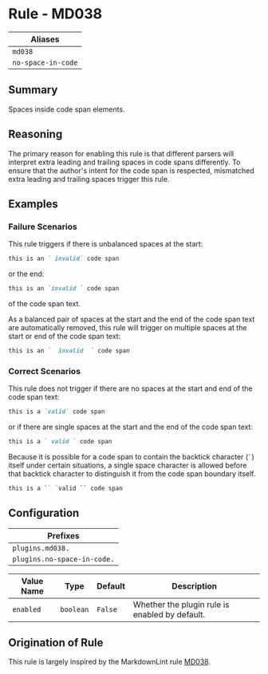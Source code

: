 # Rule - MD038

| Aliases |
| --- |
| `md038` |
| `no-space-in-code` |

## Summary

Spaces inside code span elements.

## Reasoning

The primary reason for enabling this rule is that different parsers
will interpret extra leading and trailing spaces in code spans differently.
To ensure that the author's intent for the code span is respected,
mismatched extra leading and trailing spaces trigger this rule.

## Examples

### Failure Scenarios

This rule triggers if there is unbalanced spaces at the start:

```Markdown
this is an ` invalid` code span
```

or the end:

```Markdown
this is an `invalid ` code span
```

of the code span text.

As a balanced pair of spaces at the start and the end of the code span
text are automatically removed, this rule will trigger on multiple
spaces at the start or end of the code span text:

```Markdown
this is an `  invalid  ` code span
```

### Correct Scenarios

This rule does not trigger if there are no spaces at the start and end
of the code span text:

```Markdown
this is a `valid` code span
```

or if there are single spaces at the start and the end of the code span text:

```Markdown
this is a ` valid ` code span
```

Because it is possible for a code span to contain the backtick character (`` ` ``)
itself under certain situations, a single space character is allowed before
that backtick character to distinguish it from the code span boundary itself.

```Markdown
this is a `` `valid `` code span
```

## Configuration

| Prefixes |
| --- |
| `plugins.md038.` |
| `plugins.no-space-in-code.` |

| Value Name | Type | Default | Description |
| -- | -- | -- | -- |
| `enabled` | `boolean` | `False` | Whether the plugin rule is enabled by default. |

## Origination of Rule

This rule is largely inspired by the MarkdownLint rule
[MD038](https://github.com/DavidAnson/markdownlint/blob/main/doc/Rules.md#md038---spaces-inside-code-span-elements).

